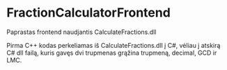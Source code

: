 # FractionCalculatorFrontend

Paprastas frontend naudjantis CalculateFractions.dll

Pirma C++ kodas perkeliamas iš CalculateFractions.dll į C#, vėliau į atskirą C# dll failą, kuris gavęs dvi trupmenas grąžina trupmeną, decimal, GCD ir LMC.
